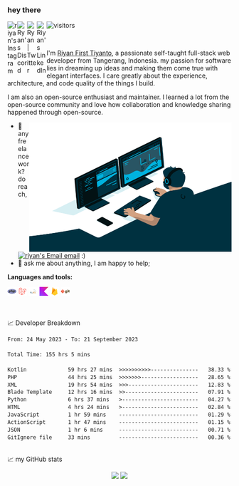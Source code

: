 ### hey there 
<a href="https://www.instagram.com/riyandotianto/">
  <img align="left" alt="riyan's Instagram" width="22px" src="https://raw.githubusercontent.com/hussainweb/hussainweb/main/icons/instagram.png" />
</a>
<a href="https://discord.gg/uZZszxb6">
  <img align="left" alt="Ryan's Discord" width="22px" src="https://www.svgrepo.com/show/353655/discord-icon.svg"/>
</a>
<a href="https://twitter.com/">
  <img align="left" alt="Ryan | Twitter" width="22px" src="https://www.svgrepo.com/show/452123/twitter.svg" />
</a>
<a href="https://www.linkedin.com/in/riyan-first-tiyanto-aa5a4b168/">
  <img align="left" alt="Riyan's LinkedIn" width="22px" src="https://www.svgrepo.com/show/448234/linkedin.svg" />
</a>

![visitors](https://visitor-badge.laobi.icu/badge?page_id=ryn-crypto.visitor-badge)


<br />

I'm [Riyan First Tiyanto](https://ryn-crypto.github.io/), a passionate self-taught full-stack web developer from Tangerang, Indonesia. my passion for software lies in dreaming up ideas and making them come true with elegant interfaces. I care greatly about the experience, architecture, and code quality of the things I build.

I am also an open-source enthusiast and maintainer. I learned a lot from the open-source community and love how collaboration and knowledge sharing happened through open-source.


  <img align="right" alt="GIF" src="https://github.com/ryn-crypto/ryn-crypto/blob/master/code.gif?raw=true" width="455" height="291" />
  
- 💼 any freelance work? do reach, [ <img alt="riyan's Email" width="22px" src="https://www.svgrepo.com/show/484564/email-part-2.svg" /> email](mailto:riyandotianto2@gmail.com) :)
- 💬 ask me about anything, I am happy to help;

**Languages and tools:**  

<code><img height="20" src="https://raw.githubusercontent.com/github/explore/80688e429a7d4ef2fca1e82350fe8e3517d3494d/topics/php/php.png"></code>
<code><img height="20" src="https://raw.githubusercontent.com/github/explore/80688e429a7d4ef2fca1e82350fe8e3517d3494d/topics/laravel/laravel.png"></code>
<code><img height="20" src="https://raw.githubusercontent.com/github/explore/80688e429a7d4ef2fca1e82350fe8e3517d3494d/topics/mysql/mysql.png"></code>
<code><img height="20" src="https://raw.githubusercontent.com/github/explore/80688e429a7d4ef2fca1e82350fe8e3517d3494d/topics/kotlin/kotlin.png"></code>
<code><img height="20" src="https://raw.githubusercontent.com/github/explore/80688e429a7d4ef2fca1e82350fe8e3517d3494d/topics/firebase/firebase.png"></code>
<code><img height="20" src="https://raw.githubusercontent.com/github/explore/80688e429a7d4ef2fca1e82350fe8e3517d3494d/topics/git/git.png"></code>

<br>
<br>
📈 Developer Breakdown

<!--START_SECTION:waka-->

```txt
From: 24 May 2023 - To: 21 September 2023

Total Time: 155 hrs 5 mins

Kotlin             59 hrs 27 mins  >>>>>>>>>>---------------   38.33 %
PHP                44 hrs 25 mins  >>>>>>>------------------   28.65 %
XML                19 hrs 54 mins  >>>----------------------   12.83 %
Blade Template     12 hrs 16 mins  >>-----------------------   07.91 %
Python             6 hrs 37 mins   >------------------------   04.27 %
HTML               4 hrs 24 mins   >------------------------   02.84 %
JavaScript         1 hr 59 mins    -------------------------   01.29 %
ActionScript       1 hr 47 mins    -------------------------   01.15 %
JSON               1 hr 6 mins     -------------------------   00.71 %
GitIgnore file     33 mins         -------------------------   00.36 %
```

<!--END_SECTION:waka-->
<br>
📈 my GitHub stats

<p align= "center">
  <img height= "150" src="https://github-readme-stats.vercel.app/api?username=ryn-crypto&theme=gotham&show_icons=true&include_all_commits=true" />
  <img height= "150" src="https://github-readme-stats.vercel.app/api/top-langs/?username=ryn-crypto&theme=gotham&layout=compact" />
</p>




